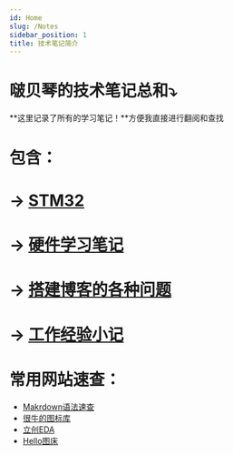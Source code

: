 ```yaml
---
id: Home
slug: /Notes
sidebar_position: 1
title: 技术笔记简介
---
```


# 啵贝琴的技术笔记总和⤵️

**这里记录了所有的学习笔记！**方便我直接进行翻阅和查找

# 包含：

# -> <a href="https://littlefairy.top/docs/category/stm32">STM32</a>

# -> <a href="https://littlefairy.top/docs/category/%E7%A1%AC%E4%BB%B6%E5%BC%80%E5%8F%91%E7%AC%94%E8%AE%B0">硬件学习笔记</a>

# -> <a href="https://littlefairy.top/docs/category/%E6%90%AD%E5%BB%BA%E7%BD%91%E9%A1%B5%E7%9A%84%E6%97%A5%E5%B8%B8">搭建博客的各种问题</a>

# -> <a href="https://littlefairy.top/docs/category/%E5%B7%A5%E4%BD%9C%E7%BB%8F%E9%AA%8C%E5%B0%8F%E8%AE%B0">工作经验小记</a>

# 常用网站速查：

- <a href="https://markdown.com.cn/cheat-sheet.html#%E6%80%BB%E8%A7%88">Makrdown语法速查</a>
- <a href="https://undraw.co/illustrations">很牛的图标库</a>
- <a href="https://lceda.cn">立创EDA</a>
- <a href="https://www.helloimg.com/">Hello图床</a>